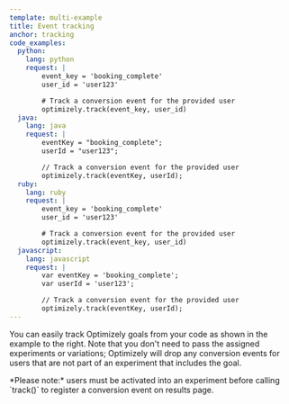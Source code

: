 ```yaml
---
template: multi-example
title: Event tracking
anchor: tracking
code_examples:
  python:
    lang: python
    request: |
        event_key = 'booking_complete'
        user_id = 'user123'

        # Track a conversion event for the provided user
        optimizely.track(event_key, user_id)
  java:
    lang: java
    request: |
        eventKey = "booking_complete";
        userId = "user123";

        // Track a conversion event for the provided user
        optimizely.track(eventKey, userId);
  ruby:
    lang: ruby
    request: |
        event_key = 'booking_complete'
        user_id = 'user123'

        # Track a conversion event for the provided user
        optimizely.track(event_key, user_id)
  javascript:
    lang: javascript
    request: |
        var eventKey = 'booking_complete';
        var userId = 'user123';

        // Track a conversion event for the provided user
        optimizely.track(eventKey, userId);
---
```


You can easily track Optimizely goals from your code as shown in the example to the right. Note that you don't need to pass the assigned experiments or variations; Optimizely will drop any conversion events for users that are not part of an experiment that includes the goal.

<div class="attention attention--warning push--bottom">*Please note:* users must be activated into an experiment before calling `track()` to register a conversion event on results page.
</div>
